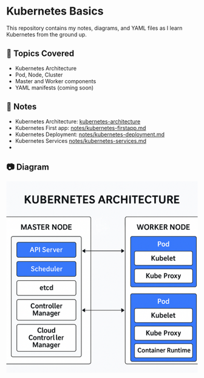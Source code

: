 # Kubernetes Basics

This repository contains my notes, diagrams, and YAML files as I learn Kubernetes from the ground up.

## 🧠 Topics Covered
- Kubernetes Architecture
- Pod, Node, Cluster
- Master and Worker components
- YAML manifests (coming soon)

## 🧾 Notes
- Kubernetes Architecture: [kubernetes-architecture](Notes/Kubernetes-architecture.md)
- Kubernetes First app: [notes/kubernetes-firstapp.md](Notes/Kubernetes-firstapp.md)
- Kubernetes Deployment: [notes/kubernetes-deployment.md](Notes/Kubernetes-deployment.md)
- Kubernetes Services [notes/kubernetes-services.md](Notes/Kubernetes-services.md)
- 

## 📷 Diagram
![Kubernetes Architecture](./Diagrams/Kubernetes-Architecture.png)

